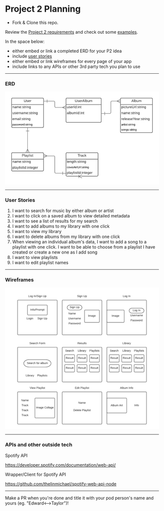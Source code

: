 # Project 2 Planning

* Fork & Clone this repo.

Review the [Project 2 requirements](https://tmdarneille.gitbook.io/seirfx/11-projects/project-2#project-feedback-evaluation) and check out some [examples](https://tmdarneille.gitbook.io/seirfx/11-projects/past-projects/project2).

In the space below:
* either embed or link a completed ERD for your P2 idea
* include [user stories](https://revelry.co/user-stories-that-dont-suck/)
* either embed or link wireframes for every page of your app
* include links to any APIs or other 3rd party tech you plan to use

----------------------------------------------------------
### ERD

![Wireframe](Images/ERD.png?raw=true "ERD")

----------------------------------------------------------
### User Stories

1. I want to search for music by either album or artist
2. I want to click on a saved album to view detailed metadata
3. I want to see a list of results for my search
4. I want to add albums to my library with one click
5. I want to view my library
6. I want to delete albums from my library with one click
7. When viewing an individual album's data, I want to add a song to a playlist with one click. I want to be able to choose from a playlist I have created or create a new one as I add song
8. I want to view playlists
9. I want to edit playlist names

----------------------------------------------------------
### Wireframes

![Wireframe](Images/Wireframe.png?raw=true "Wireframe")

----------------------------------------------------------
### APIs and other outside tech

Spotify API

https://developer.spotify.com/documentation/web-api/

Wrapper/Client for Spotify API

https://github.com/thelinmichael/spotify-web-api-node

----------------------------------------------------------

Make a PR when you're done and title it with your pod person's name and yours (eg. "Edward<-->Taylor")!
